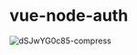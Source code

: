 # vue-node-auth

![dSJwYG0c85-compress](https://user-images.githubusercontent.com/12603244/75683635-7be95c00-5cd2-11ea-81d7-50191c283d2c.jpg)
